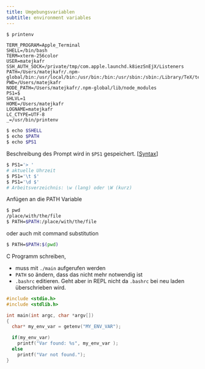 ```yaml
---
title: Umgebungsvariablen
subtitle: environment variables
---
```


```bash
$ printenv
```

```
TERM_PROGRAM=Apple_Terminal
SHELL=/bin/bash
TERM=xterm-256color
USER=matejkafr
SSH_AUTH_SOCK=/private/tmp/com.apple.launchd.k8iezSnEjX/Listeners
PATH=/Users/matejkafr/.npm-global/bin:/usr/local/bin:/usr/bin:/bin:/usr/sbin:/sbin:/Library/TeX/texbin:/usr/local/share/dotnet:~/.dotnet/tools:/Applications/Wireshark.app/Contents/MacOS
PWD=/Users/matejkafr
NODE_PATH=/Users/matejkafr/.npm-global/lib/node_modules
PS1=$ 
SHLVL=1
HOME=/Users/matejkafr
LOGNAME=matejkafr
LC_CTYPE=UTF-8
_=/usr/bin/printenv
```



```bash
$ echo $SHELL
$ echo $PATH
$ echo $PS1
```



Beschreibung des Prompt wird in `$PS1` gespeichert. [[Syntax](https://wiki.ubuntuusers.de/Bash/Prompt/)]

```bash
$ PS1='> '
# aktuelle Uhrzeit
$ PS1='\t $'
$ PS1='\d $'
# Arbeitsverzeichnis: \w (lang) oder \W (kurz)
```

Anfügen an die PATH Variable

```bash
$ pwd
/place/with/the/file
$ PATH=$PATH:/place/with/the/file
```

oder auch mit command substitution

```bash
$ PATH=$PATH:$(pwd)
```



C Programm schreiben,

- muss mit `./main` aufgerufen werden
- `PATH` so ändern, dass das nicht mehr notwendig ist
- `.bashrc` editieren. Geht aber in REPL nicht da `.bashrc` bei neu laden überschrieben wird.





```c++
#include <stdio.h>
#include <stdlib.h>

int main(int argc, char *argv[])
{
  char* my_env_var = getenv("MY_ENV_VAR");

  if(my_env_var)
    printf("Var found: %s", my_env_var );
  else
    printf("Var not found.");                
}
```

